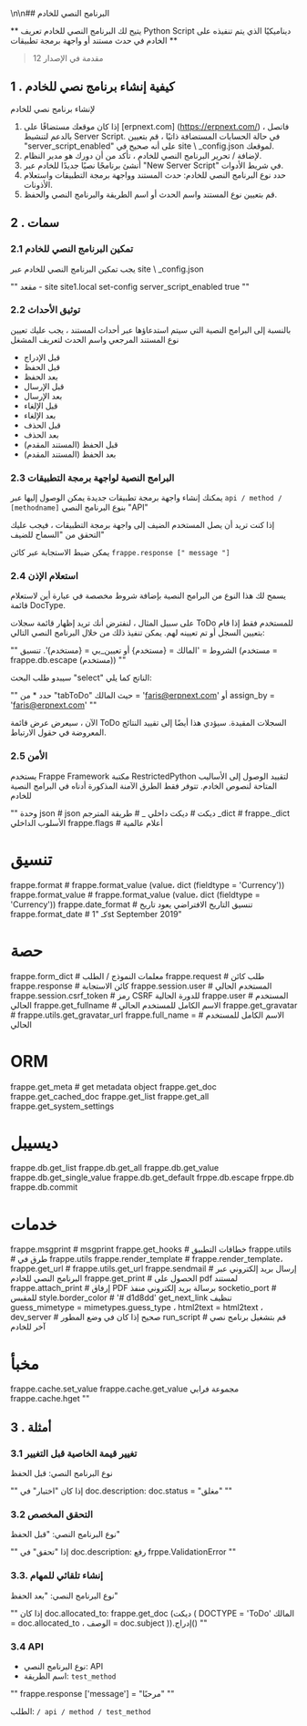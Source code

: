 \n\n## البرنامج النصي للخادم

** يتيح لك البرنامج النصي للخادم تعريف Python Script ديناميكيًا الذي يتم تنفيذه على الخادم في حدث مستند أو واجهة برمجة تطبيقات **

> مقدمة في الإصدار 12

## 1 \. كيفية إنشاء برنامج نصي للخادم

لإنشاء برنامج نصي للخادم

1. إذا كان موقعك مستضافًا على [erpnext.com] (https://erpnext.com/) ، فاتصل بالدعم لتنشيط Server Script. في حالة الحسابات المستضافة ذاتيًا ، قم بتعيين "server_script_enabled" على أنه صحيح في site \ _config.json لموقعك.
2. لإضافة / تحرير البرنامج النصي للخادم ، تأكد من أن دورك هو مدير النظام.
3. أنشئ برنامجًا نصيًا جديدًا للخادم عبر "New Server Script" في شريط الأدوات.
4. حدد نوع البرنامج النصي للخادم: حدث المستند وواجهة برمجة التطبيقات واستعلام الأذونات.
5. قم بتعيين نوع المستند واسم الحدث أو اسم الطريقة والبرنامج النصي والحفظ.

## 2 \. سمات

### 2.1 تمكين البرنامج النصي للخادم

يجب تمكين البرنامج النصي للخادم عبر site \ _config.json

""
مقعد - site site1.local set-config server_script_enabled true
""

### 2.2 توثيق الأحداث

بالنسبة إلى البرامج النصية التي سيتم استدعاؤها عبر أحداث المستند ، يجب عليك تعيين نوع المستند المرجعي واسم الحدث لتعريف المشغل

* قبل الإدراج
* قبل الحفظ
* بعد الحفظ
* قبل الإرسال
* بعد الإرسال
* قبل الإلغاء
* بعد الإلغاء
* قبل الحذف
* بعد الحذف
* قبل الحفظ (المستند المقدم)
* بعد الحفظ (المستند المقدم)

### 2.3 البرامج النصية لواجهة برمجة التطبيقات

يمكنك إنشاء واجهة برمجة تطبيقات جديدة يمكن الوصول إليها عبر `api / method / [methodname]` بنوع البرنامج النصي "API"

إذا كنت تريد أن يصل المستخدم الضيف إلى واجهة برمجة التطبيقات ، فيجب عليك التحقق من "السماح للضيف"

يمكن ضبط الاستجابة عبر كائن `frappe.response [" message "]`

### 2.4 استعلام الإذن

يسمح لك هذا النوع من البرامج النصية بإضافة شروط مخصصة في عبارة أين لاستعلام قائمة DocType.

على سبيل المثال ، لنفترض أنك تريد إظهار قائمة سجلات ToDo للمستخدم فقط إذا قام بتعيين السجل أو تم تعيينه لهم. يمكن تنفيذ ذلك من خلال البرنامج النصي التالي:

""
الشروط = 'المالك = {مستخدم} أو تعيين_بي = {مستخدم}'. تنسيق (مستخدم = frappe.db.escape (مستخدم))
""

سيبدو طلب البحث "select" الناتج كما يلي:

""
حدد * من "tabToDo" حيث المالك = 'faris@erpnext.com' أو assign_by = 'faris@erpnext.com'
""

الآن ، سيعرض عرض قائمة ToDo السجلات المقيدة. سيؤدي هذا أيضًا إلى تقييد النتائج المعروضة في حقول الارتباط.

### 2.5 الأمن

يستخدم Frappe Framework مكتبة RestrictedPython لتقييد الوصول إلى الأساليب المتاحة لنصوص الخادم. تتوفر فقط الطرق الآمنة المذكورة أدناه في البرامج النصية للخادم

""
وحدة json # json
ديكت # ديكت داخلي
_ # طريقة المترجم
_dict # frappe._dict الأسلوب الداخلي
frappe.flags # أعلام عالمية

# تنسيق
frappe.format # frappe.format_value (value، dict (fieldtype = 'Currency'))
frappe.format_value # frappe.format_value (value، dict (fieldtype = 'Currency'))
frappe.date_format # تنسيق التاريخ الافتراضي
يعود تاريخ frappe.format_date # كـ "1st September 2019"

# حصة
frappe.form_dict # معلمات النموذج / الطلب
frappe.request # طلب كائن
frappe.response # كائن الاستجابة
frappe.session.user # المستخدم الحالي
frappe.session.csrf_token # رمز CSRF للدورة الحالية
frappe.user # المستخدم الحالي
frappe.get_fullname # الاسم الكامل للمستخدم الحالي
frappe.get_gravatar # frappe.utils.get_gravatar_url
frappe.full_name = # الاسم الكامل للمستخدم الحالي

# ORM
frappe.get_meta # get metadata object
frappe.get_doc
frappe.get_cached_doc
frappe.get_list
frappe.get_all
frappe.get_system_settings

# ديسيبل
frappe.db.get_list
frappe.db.get_all
frappe.db.get_value
frappe.db.get_single_value
frappe.db.get_default
frppe.db.escape
frppe.db
frappe.db.commit

# خدمات
frappe.msgprint # msgprint
frappe.get_hooks # خطافات التطبيق
frappe.utils # طرق في frappe.utils
frappe.render_template # frappe.render_template،
frappe.get_url # frappe.utils.get_url
frappe.sendmail # إرسال بريد إلكتروني عبر البرنامج النصي للخادم
frappe.get_print # الحصول على pdf لمستند
frappe.attach_print # إرفاق PDF برسالة بريد إلكتروني
منفذ socketio_port # للمقبس
style.border_color # '# d1d8dd'
get_next_link
تنظيف
guess_mimetype = mimetypes.guess_type ،
html2text = html2text ،
dev_server # صحيح إذا كان في وضع المطور
run_script # قم بتشغيل برنامج نصي آخر للخادم

# مخبأ
frappe.cache.set_value
frappe.cache.get_value
مجموعة فرابي
frappe.cache.hget
""

## 3 \. أمثلة

### 3.1 تغيير قيمة الخاصية قبل التغيير

نوع البرنامج النصي: قبل الحفظ

""
إذا كان "اختبار" في doc.description:
    doc.status = "مغلق"
""

### 3.2 التحقق المخصص

نوع البرنامج النصي: "قبل الحفظ"

""
إذا "تحقق" في doc.description:
    رفع frppe.ValidationError
""

### 3.3. إنشاء تلقائي للمهام

نوع البرنامج النصي: "بعد الحفظ"

""
إذا كان doc.allocated_to:
    frappe.get_doc (ديكت (
        DOCTYPE = 'ToDo'
        المالك = doc.allocated_to ،
        الوصف = doc.subject
    )).إدراج()
""

### 3.4 API

* نوع البرنامج النصي: API
* اسم الطريقة: `test_method`

""
frappe.response ['message'] = "مرحبًا"
""

الطلب: `/ api / method / test_method`